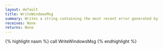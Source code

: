 ```yaml
---
layout: default
title: WriteWindowsMsg
summary: Writes a string containing the most recent error generated by your application to the output when executing a call to a system function.
receives: None
returns: None
---
```

{% highlight nasm %}
call WriteWindowsMsg
{% endhighlight %}